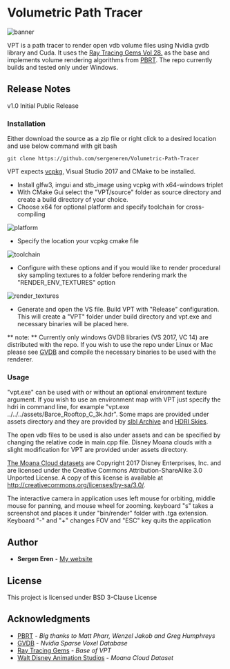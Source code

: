 # Volumetric Path Tracer

![banner](https://github.com/sergeneren/Volumetric-Path-Tracer/blob/master/img/banner.png)

VPT is a path tracer to render open vdb volume files using Nvidia gvdb library and Cuda. It uses the [Ray Tracing Gems Vol 28.](https://github.com/Apress/ray-tracing-gems/tree/master/Ch_28_Ray_Tracing_Inhomogeneous_Volumes) as the base and implements volume rendering algorithms from [PBRT](https://www.pbrt.org/). The repo currently builds and tested only under Windows.

## Release Notes

v1.0 Initial Public Release

### Installation

Either download the source as a zip file or right click to a desired location and use below command with git bash
```
git clone https://github.com/sergeneren/Volumetric-Path-Tracer
```

VPT expects [vcpkg](https://github.com/Microsoft/vcpkg), Visual Studio 2017 and CMake to be installed.  

* Install glfw3, imgui and stb_image using vcpkg with x64-windows triplet 
* With CMake Gui select the "VPT/source" folder as source directory and create a build directory of your choice.
* Choose x64 for optional platform and specify toolchain for cross-compiling

![platform](https://github.com/sergeneren/Volumetric-Path-Tracer/blob/master/img/platform.JPG)

* Specify the location your vcpkg cmake file 

![toolchain](https://github.com/sergeneren/Volumetric-Path-Tracer/blob/master/img/toolchain.JPG)

* Configure with these options and if you would like to render procedural sky sampling textures to a folder before rendering mark the "RENDER_ENV_TEXTURES" option

![render_textures](https://github.com/sergeneren/Volumetric-Path-Tracer/blob/master/img/render_textures.JPG)

* Generate and open the VS file. Build VPT with "Release" configuration. This will create a "VPT" folder under build directory and vpt.exe and necessary binaries will be placed here. 
 
** note: ** Currently only windows GVDB libraries (VS 2017, VC 14) are distributed with the repo. If you wish to use the repo under Linux or Mac please see [GVDB](https://github.com/NVIDIA/gvdb-voxels) and compile the necessary binaries to be used with the renderer.

### Usage 

"vpt.exe" can be used with or without an optional environment texture argument. If you wish to use an environment map with VPT just specify the hdri in command line, for example "vpt.exe ../../../assets/Barce_Rooftop_C_3k.hdr". Some maps are provided under assets directory and they are provided by [sIbl Archive](http://www.hdrlabs.com/sibl/archive.html) and [HDRI Skies](https://hdri-skies.com/).

The open vdb files to be used is also under assets and can be specified by changing the relative code in main.cpp file. Disney Moana clouds with a slight modification for VPT are provided under assets directory.

[The Moana Cloud datasets](https://www.technology.disneyanimation.com/clouds) are Copyright 2017 Disney Enterprises, Inc. and are licensed under the Creative Commons Attribution-ShareAlike 3.0 Unported License. A copy of this license is available at http://creativecommons.org/licenses/by-sa/3.0/.

The interactive camera in application uses left mouse for orbiting, middle mouse for panning, and mouse wheel for zooming. keyboard "s" takes a screenshot and places it under "bin/render" folder with .tga extension. Keyboard "-" and "+" changes FOV and "ESC" key quits the application   

## Author

* **Sergen Eren** - [My website](https://sergeneren.com)

## License
This project is licensed under BSD 3-Clause License

## Acknowledgments
* [PBRT](https://github.com/mmp/pbrt-v3/) - *Big thanks to Matt Pharr, Wenzel Jakob and Greg Humphreys*
* [GVDB](https://github.com/NVIDIA/gvdb-voxels) - *Nvidia Sparse Voxel Database*
* [Ray Tracing Gems](http://www.realtimerendering.com/raytracinggems/) - *Base of VPT*
* [Walt Disney Animation Studios](https://www.disneyanimation.com/) - *Moana Cloud Dataset*

